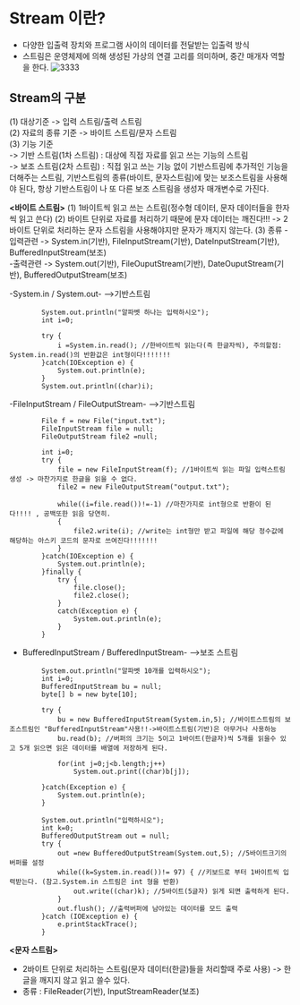 __Stream 이란?__
===================
- 다양한 입출력 장치와 프로그램 사이의 데이터를 전달받는 입출력 방식
- 스트림은 운영체제에 의해 생성된 가상의 연결 고리를 의미하며, 중간 매개자 역할을 한다.
![3333](https://user-images.githubusercontent.com/96917871/151021600-2a36c4b0-dc21-4f9e-a873-f35c756a17c0.PNG)

__Stream의 구분__
----------------------
(1) 대상기준 -> 입력 스트림/출력 스트림  
(2) 자료의 종류 기준 -> 바이트 스트림/문자 스트림  
(3) 기능 기준                                              
-> 기반 스트림(1차 스트림) : 대상에 직접 자료를 읽고 쓰는 기능의 스트림      
-> 보조 스트림(2차 스트림) : 직접 읽고 쓰는 기능 없이 기반스트림에 추가적인 기능을 더해주는 스트림, 기반스트림의 종류(바이트, 문자스트림)에 맞는 보조스트림을 사용해야 된다, 항상 기반스트림이    나 또 다른 보조 스트림을 생성자 매개변수로 가진다.


__<바이트 스트림>__
(1) 1바이트씩 읽고 쓰는 스트림(정수형 데이터, 문자 데이터들을 한자씩 읽고 쓴다)
(2) 바이트 단위로 자료를 처리하기 때문에 문자 데이터는 깨진다!!! -> 2바이트 단위로 처리하는 문자 스트림을 사용해야지만 문자가 깨지지 않는다.
(3) 종류
-입력관련 -> System.in(기반), FileInputStream(기반), DateInputStream(기반), BufferedInputStream(보조)                        
-출력관련 -> System.out(기반), FileOuputStream(기반), DateOuputStream(기반), BufferedOutputStream(보조)

-System.in / System.out- -->기반스트림
```
        System.out.println("알파벳 하나는 입력하시오");
        int i=0;

        try {
            i =System.in.read(); //한바이트씩 읽는다(즉 한글자씩), 주의할점: System.in.read()의 반환값은 int형이다!!!!!!!
        }catch(IOException e) {
            System.out.println(e);
        }
        System.out.println((char)i);
```

-FileInputStream / FileOutputStream- -->기반스트림
```
        File f = new File("input.txt");
        FileInputStream file = null;
        FileOutputStream file2 =null;

        int i=0;
        try {
            file = new FileInputStream(f); //1바이트씩 읽는 파일 입력스트림 생성 -> 마찬가지로 한글을 읽을 수 없다.
            file2 = new FileOutputStream("output.txt");

            while((i=file.read())!=-1) //마찬가지로 int형으로 반환이 된다!!!! , 공백또한 읽음 당연히.
            {
                file2.write(i); //write는 int형만 받고 파일에 해당 정수값에 해당하는 아스키 코드의 문자로 쓰여진다!!!!!!!
            }
        }catch(IOException e) {
            System.out.println(e);
        }finally {
            try {
                file.close();
                file2.close();
            }
            catch(Exception e) {
                System.out.println(e);
            }
        }
```

- BufferedInputStream / BufferedInputStream-  -->보조 스트림
```     
        System.out.println("알파벳 10개를 입력하시오");
        int i=0;
        BufferedInputStream bu = null;
        byte[] b = new byte[10];

        try {
            bu = new BufferedInputStream(System.in,5); //바이트스트림의 보조스트림인 "BufferedInputStream"사용!!->바이트스트림(기반)은 아무거나 사용하능
            bu.read(b); //버퍼의 크기는 5이고 1바이트(한글자)씩 5개를 읽을수 있고 5개 읽으면 읽은 데이터를 배열에 저장하게 된다.

            for(int j=0;j<b.length;j++)
                System.out.print((char)b[j]);

        }catch(Exception e) {
            System.out.println(e);
        }
```
```
        System.out.println("입력하시오");
        int k=0;
        BufferedOutputStream out = null;
        try {
            out =new BufferedOutputStream(System.out,5); //5바이트크기의 버퍼를 설정
            while((k=System.in.read())!= 97) { //키보드로 부터 1바이트씩 입력받는다. (참고.System.in 스트림은 int 형을 반환)
                out.write((char)k); //5바이트(5글자) 읽게 되면 출력하게 된다.
            }
            out.flush(); //출력버퍼에 남아있는 데이터를 모드 출력
        }catch (IOException e) {
            e.printStackTrace();
        }
```







__<문자 스트림>__
- 2바이트 단위로 처리하는 스트림(문자 데이터(한글)들을 처리할때 주로 사용) -> 한글을 깨지지 않고 읽고 쓸수 있다.
- 종류 : FileReader(기반), InputStreamReader(보조)



